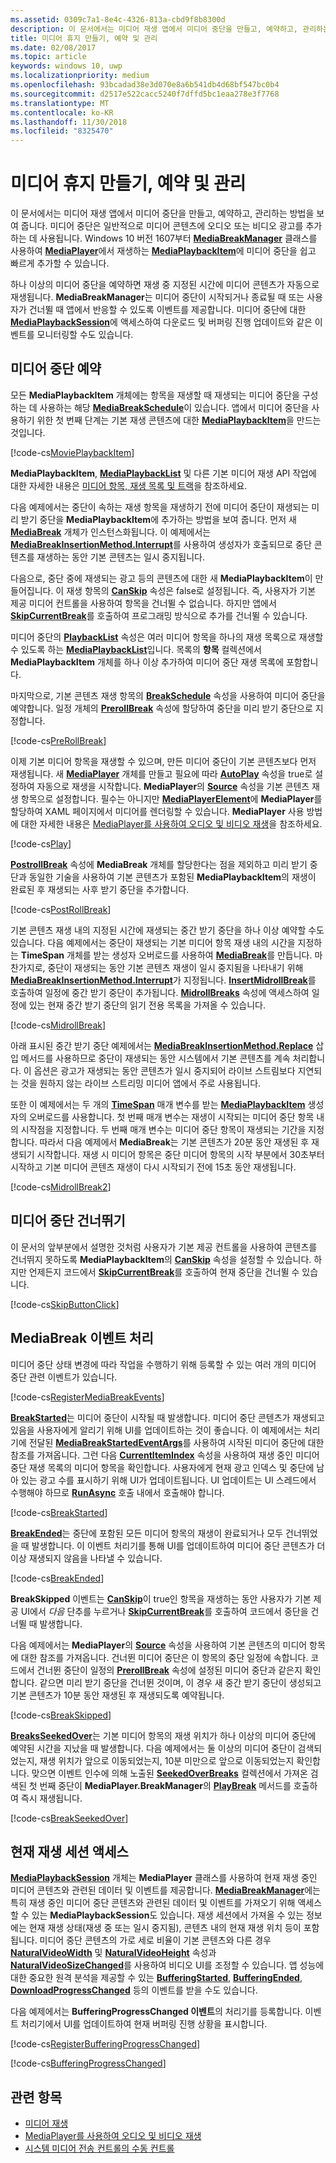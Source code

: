 ```yaml
---
ms.assetid: 0309c7a1-8e4c-4326-813a-cbd9f8b8300d
description: 이 문서에서는 미디어 재생 앱에서 미디어 중단을 만들고, 예약하고, 관리하는 방법을 보여 줍니다.
title: 미디어 휴지 만들기, 예약 및 관리
ms.date: 02/08/2017
ms.topic: article
keywords: windows 10, uwp
ms.localizationpriority: medium
ms.openlocfilehash: 93bcadad38e3d070e8a6b541db4d68bf547bc0b4
ms.sourcegitcommit: d2517e522cacc5240f7dffd5bc1eaa278e3f7768
ms.translationtype: MT
ms.contentlocale: ko-KR
ms.lasthandoff: 11/30/2018
ms.locfileid: "8325470"
---
```

# <a name="create-schedule-and-manage-media-breaks"></a>미디어 휴지 만들기, 예약 및 관리

이 문서에서는 미디어 재생 앱에서 미디어 중단을 만들고, 예약하고, 관리하는 방법을 보여 줍니다. 미디어 중단은 일반적으로 미디어 콘텐츠에 오디오 또는 비디오 광고를 추가하는 데 사용됩니다. Windows 10 버전 1607부터 [**MediaBreakManager**](https://msdn.microsoft.com/library/windows/apps/Windows.Media.Playback.MediaBreakManager) 클래스를 사용하여 [**MediaPlayer**](https://msdn.microsoft.com/library/windows/apps/Windows.Media.Playback.MediaPlayer)에서 재생하는 [**MediaPlaybackItem**](https://msdn.microsoft.com/library/windows/apps/Windows.Media.Playback.MediaPlaybackItem)에 미디어 중단을 쉽고 빠르게 추가할 수 있습니다.


하나 이상의 미디어 중단을 예약하면 재생 중 지정된 시간에 미디어 콘텐츠가 자동으로 재생됩니다. **MediaBreakManager**는 미디어 중단이 시작되거나 종료될 때 또는 사용자가 건너뛸 때 앱에서 반응할 수 있도록 이벤트를 제공합니다. 미디어 중단에 대한 [**MediaPlaybackSession**](https://msdn.microsoft.com/library/windows/apps/Windows.Media.Playback.MediaPlaybackSession)에 액세스하여 다운로드 및 버퍼링 진행 업데이트와 같은 이벤트를 모니터링할 수도 있습니다.

## <a name="schedule-media-breaks"></a>미디어 중단 예약
모든 **MediaPlaybackItem** 개체에는 항목을 재생할 때 재생되는 미디어 중단을 구성하는 데 사용하는 해당 [**MediaBreakSchedule**](https://msdn.microsoft.com/library/windows/apps/Windows.Media.Playback.MediaBreakSchedule)이 있습니다. 앱에서 미디어 중단을 사용하기 위한 첫 번째 단계는 기본 재생 콘텐츠에 대한 [**MediaPlaybackItem**](https://msdn.microsoft.com/library/windows/apps/Windows.Media.Playback.MediaPlaybackItem)을 만드는 것입니다. 

[!code-cs[MoviePlaybackItem](./code/MediaBreaks_RS1/cs/MainPage.xaml.cs#SnippetMoviePlaybackItem)]

**MediaPlaybackItem**, [**MediaPlaybackList**](https://msdn.microsoft.com/library/windows/apps/Windows.Media.Playback.MediaPlaybackList) 및 다른 기본 미디어 재생 API 작업에 대한 자세한 내용은 [미디어 항목, 재생 목록 및 트랙](media-playback-with-mediasource.md)을 참조하세요.

다음 예제에서는 중단이 속하는 재생 항목을 재생하기 전에 미디어 중단이 재생되는 미리 받기 중단을 **MediaPlaybackItem**에 추가하는 방법을 보여 줍니다. 먼저 새 [**MediaBreak**](https://msdn.microsoft.com/library/windows/apps/Windows.Media.Playback.MediaBreak) 개체가 인스턴스화됩니다. 이 예제에서는 [**MediaBreakInsertionMethod.Interrupt**](https://msdn.microsoft.com/library/windows/apps/Windows.Media.Playback.MediaBreakInsertionMethod)를 사용하여 생성자가 호출되므로 중단 콘텐츠를 재생하는 동안 기본 콘텐츠는 일시 중지됩니다. 

다음으로, 중단 중에 재생되는 광고 등의 콘텐츠에 대한 새 **MediaPlaybackItem**이 만들어집니다. 이 재생 항목의 [**CanSkip**](https://msdn.microsoft.com/library/windows/apps/Windows.Media.Playback.MediaPlaybackItem.CanSkip) 속성은 false로 설정됩니다. 즉, 사용자가 기본 제공 미디어 컨트롤을 사용하여 항목을 건너뛸 수 없습니다. 하지만 앱에서 [**SkipCurrentBreak**](https://msdn.microsoft.com/library/windows/apps/Windows.Media.Playback.MediaBreakManager.SkipCurrentBreak)를 호출하여 프로그래밍 방식으로 추가를 건너뛸 수 있습니다. 

미디어 중단의 [**PlaybackList**](https://msdn.microsoft.com/library/windows/apps/Windows.Media.Playback.MediaBreak.PlaybackList) 속성은 여러 미디어 항목을 하나의 재생 목록으로 재생할 수 있도록 하는 [**MediaPlaybackList**](https://msdn.microsoft.com/library/windows/apps/Windows.Media.Playback.MediaPlaybackList)입니다. 목록의 **항목** 컬렉션에서 **MediaPlaybackItem** 개체를 하나 이상 추가하여 미디어 중단 재생 목록에 포함합니다.

마지막으로, 기본 콘텐츠 재생 항목의 [**BreakSchedule**](https://msdn.microsoft.com/library/windows/apps/Windows.Media.Playback.MediaPlaybackItem.BreakSchedule) 속성을 사용하여 미디어 중단을 예약합니다. 일정 개체의 [**PrerollBreak**](https://msdn.microsoft.com/library/windows/apps/Windows.Media.Playback.MediaBreakSchedule.PrerollBreak) 속성에 할당하여 중단을 미리 받기 중단으로 지정합니다.

[!code-cs[PreRollBreak](./code/MediaBreaks_RS1/cs/MainPage.xaml.cs#SnippetPreRollBreak)]

이제 기본 미디어 항목을 재생할 수 있으며, 만든 미디어 중단이 기본 콘텐츠보다 먼저 재생됩니다. 새 [**MediaPlayer**](https://msdn.microsoft.com/library/windows/apps/Windows.Media.Playback.MediaPlayer) 개체를 만들고 필요에 따라 [**AutoPlay**](https://msdn.microsoft.com/library/windows/apps/Windows.Media.Playback.MediaPlayer.AutoPlay) 속성을 true로 설정하여 자동으로 재생을 시작합니다. **MediaPlayer**의 [**Source**](https://msdn.microsoft.com/library/windows/apps/Windows.Media.Playback.MediaPlayer.Source) 속성을 기본 콘텐츠 재생 항목으로 설정합니다. 필수는 아니지만 [**MediaPlayerElement**](https://msdn.microsoft.com/library/windows/apps/Windows.UI.Xaml.Controls.MediaPlayerElement)에 **MediaPlayer**를 할당하여 XAML 페이지에서 미디어를 렌더링할 수 있습니다. **MediaPlayer** 사용 방법에 대한 자세한 내용은 [MediaPlayer를 사용하여 오디오 및 비디오 재생](play-audio-and-video-with-mediaplayer.md)을 참조하세요.

[!code-cs[Play](./code/MediaBreaks_RS1/cs/MainPage.xaml.cs#SnippetPlay)]

[**PostrollBreak**](https://msdn.microsoft.com/library/windows/apps/Windows.Media.Playback.MediaBreakSchedule.PostrollBreak) 속성에 **MediaBreak** 개체를 할당한다는 점을 제외하고 미리 받기 중단과 동일한 기술을 사용하여 기본 콘텐츠가 포함된 **MediaPlaybackItem**의 재생이 완료된 후 재생되는 사후 받기 중단을 추가합니다.

[!code-cs[PostRollBreak](./code/MediaBreaks_RS1/cs/MainPage.xaml.cs#SnippetPostRollBreak)]

기본 콘텐츠 재생 내의 지정된 시간에 재생되는 중간 받기 중단을 하나 이상 예약할 수도 있습니다. 다음 예제에서는 중단이 재생되는 기본 미디어 항목 재생 내의 시간을 지정하는 **TimeSpan** 개체를 받는 생성자 오버로드를 사용하여 [**MediaBreak**](https://msdn.microsoft.com/library/windows/apps/Windows.Media.Playback.MediaBreak)를 만듭니다. 마찬가지로, 중단이 재생되는 동안 기본 콘텐츠 재생이 일시 중지됨을 나타내기 위해 [**MediaBreakInsertionMethod.Interrupt**](https://msdn.microsoft.com/library/windows/apps/Windows.Media.Playback.MediaBreakInsertionMethod)가 지정됩니다. [**InsertMidrollBreak**](https://msdn.microsoft.com/library/windows/apps/mt670692)를 호출하여 일정에 중간 받기 중단이 추가됩니다. [**MidrollBreaks**](https://msdn.microsoft.com/library/windows/apps/Windows.Media.Playback.MediaBreakSchedule.MidrollBreaks) 속성에 액세스하여 일정에 있는 현재 중간 받기 중단의 읽기 전용 목록을 가져올 수 있습니다.

[!code-cs[MidrollBreak](./code/MediaBreaks_RS1/cs/MainPage.xaml.cs#SnippetMidrollBreak)]

아래 표시된 중간 받기 중단 예제에서는 [**MediaBreakInsertionMethod.Replace**](https://msdn.microsoft.com/library/windows/apps/Windows.Media.Playback.MediaBreakInsertionMethod) 삽입 메서드를 사용하므로 중단이 재생되는 동안 시스템에서 기본 콘텐츠를 계속 처리합니다. 이 옵션은 광고가 재생되는 동안 콘텐츠가 일시 중지되어 라이브 스트림보다 지연되는 것을 원하지 않는 라이브 스트리밍 미디어 앱에서 주로 사용됩니다. 

또한 이 예제에서는 두 개의 [**TimeSpan**](https://msdn.microsoft.com/library/windows/apps/Windows.Foundation.TimeSpan) 매개 변수를 받는 [**MediaPlaybackItem**](https://msdn.microsoft.com/library/windows/apps/Windows.Media.Playback.MediaPlaybackItem) 생성자의 오버로드를 사용합니다. 첫 번째 매개 변수는 재생이 시작되는 미디어 중단 항목 내의 시작점을 지정합니다. 두 번째 매개 변수는 미디어 중단 항목이 재생되는 기간을 지정합니다. 따라서 다음 예제에서 **MediaBreak**는 기본 콘텐츠가 20분 동안 재생된 후 재생되기 시작합니다. 재생 시 미디어 항목은 중단 미디어 항목의 시작 부분에서 30초부터 시작하고 기본 미디어 콘텐츠 재생이 다시 시작되기 전에 15초 동안 재생됩니다.

[!code-cs[MidrollBreak2](./code/MediaBreaks_RS1/cs/MainPage.xaml.cs#SnippetMidrollBreak2)]

## <a name="skip-media-breaks"></a>미디어 중단 건너뛰기
이 문서의 앞부분에서 설명한 것처럼 사용자가 기본 제공 컨트롤을 사용하여 콘텐츠를 건너뛰지 못하도록 **MediaPlaybackItem**의 [**CanSkip**](https://msdn.microsoft.com/library/windows/apps/Windows.Media.Playback.MediaPlaybackItem.CanSkip) 속성을 설정할 수 있습니다. 하지만 언제든지 코드에서 [**SkipCurrentBreak**](https://msdn.microsoft.com/library/windows/apps/Windows.Media.Playback.MediaBreakManager.SkipCurrentBreak)를 호출하여 현재 중단을 건너뛸 수 있습니다.

[!code-cs[SkipButtonClick](./code/MediaBreaks_RS1/cs/MainPage.xaml.cs#SnippetSkipButtonClick)]

## <a name="handle-mediabreak-events"></a>MediaBreak 이벤트 처리

미디어 중단 상태 변경에 따라 작업을 수행하기 위해 등록할 수 있는 여러 개의 미디어 중단 관련 이벤트가 있습니다.

[!code-cs[RegisterMediaBreakEvents](./code/MediaBreaks_RS1/cs/MainPage.xaml.cs#SnippetRegisterMediaBreakEvents)]

[**BreakStarted**](https://msdn.microsoft.com/library/windows/apps/Windows.Media.Playback.MediaBreakManager.BreakStarted)는 미디어 중단이 시작될 때 발생합니다. 미디어 중단 콘텐츠가 재생되고 있음을 사용자에게 알리기 위해 UI를 업데이트하는 것이 좋습니다. 이 예제에서는 처리기에 전달된 [**MediaBreakStartedEventArgs**](https://msdn.microsoft.com/library/windows/apps/Windows.Media.Playback.MediaBreakStartedEventArgs)를 사용하여 시작된 미디어 중단에 대한 참조를 가져옵니다. 그런 다음 [**CurrentItemIndex**](https://msdn.microsoft.com/library/windows/apps/Windows.Media.Playback.MediaPlaybackList.CurrentItemIndex) 속성을 사용하여 재생 중인 미디어 중단 재생 목록의 미디어 항목을 확인합니다. 사용자에게 현재 광고 인덱스 및 중단에 남아 있는 광고 수를 표시하기 위해 UI가 업데이트됩니다. UI 업데이트는 UI 스레드에서 수행해야 하므로 [**RunAsync**](https://msdn.microsoft.com/library/windows/apps/hh750317) 호출 내에서 호출해야 합니다. 

[!code-cs[BreakStarted](./code/MediaBreaks_RS1/cs/MainPage.xaml.cs#SnippetBreakStarted)]

[**BreakEnded**](https://msdn.microsoft.com/library/windows/apps/Windows.Media.Playback.MediaBreakManager.BreakEnded)는 중단에 포함된 모든 미디어 항목의 재생이 완료되거나 모두 건너뛰었을 때 발생합니다. 이 이벤트 처리기를 통해 UI를 업데이트하여 미디어 중단 콘텐츠가 더 이상 재생되지 않음을 나타낼 수 있습니다.

[!code-cs[BreakEnded](./code/MediaBreaks_RS1/cs/MainPage.xaml.cs#SnippetBreakEnded)]

**BreakSkipped** 이벤트는 [**CanSkip**](https://msdn.microsoft.com/library/windows/apps/Windows.Media.Playback.MediaPlaybackItem.CanSkip)이 true인 항목을 재생하는 동안 사용자가 기본 제공 UI에서 *다음* 단추를 누르거나 [**SkipCurrentBreak**](https://msdn.microsoft.com/library/windows/apps/Windows.Media.Playback.MediaBreakManager.SkipCurrentBreak)를 호출하여 코드에서 중단을 건너뛸 때 발생합니다.

다음 예제에서는 **MediaPlayer**의 [**Source**](https://msdn.microsoft.com/library/windows/apps/Windows.Media.Playback.MediaPlayer.Source) 속성을 사용하여 기본 콘텐츠의 미디어 항목에 대한 참조를 가져옵니다. 건너뛴 미디어 중단은 이 항목의 중단 일정에 속합니다. 코드에서 건너뛴 중단이 일정의 [**PrerollBreak**](https://msdn.microsoft.com/library/windows/apps/Windows.Media.Playback.MediaBreakSchedule.PrerollBreak) 속성에 설정된 미디어 중단과 같은지 확인합니다. 같으면 미리 받기 중단을 건너뛴 것이며, 이 경우 새 중간 받기 중단이 생성되고 기본 콘텐츠가 10분 동안 재생된 후 재생되도록 예약됩니다.

[!code-cs[BreakSkipped](./code/MediaBreaks_RS1/cs/MainPage.xaml.cs#SnippetBreakSkipped)]

[**BreaksSeekedOver**](https://msdn.microsoft.com/library/windows/apps/Windows.Media.Playback.MediaBreakManager.BreaksSeekedOver)는 기본 미디어 항목의 재생 위치가 하나 이상의 미디어 중단에 예약된 시간을 지났을 때 발생합니다. 다음 예제에서는 둘 이상의 미디어 중단이 검색되었는지, 재생 위치가 앞으로 이동되었는지, 10분 미만으로 앞으로 이동되었는지 확인합니다. 맞으면 이벤트 인수에 의해 노출된 [**SeekedOverBreaks**](https://msdn.microsoft.com/library/windows/apps/Windows.Media.Playback.MediaBreakSeekedOverEventArgs.SeekedOverBreaks) 컬렉션에서 가져온 검색된 첫 번째 중단이 **MediaPlayer.BreakManager**의 [**PlayBreak**](https://msdn.microsoft.com/library/windows/apps/mt670689) 메서드를 호출하여 즉시 재생됩니다.

[!code-cs[BreakSeekedOver](./code/MediaBreaks_RS1/cs/MainPage.xaml.cs#SnippetBreakSeekedOver)]


## <a name="access-the-current-playback-session"></a>현재 재생 세션 액세스
[**MediaPlaybackSession**](https://msdn.microsoft.com/library/windows/apps/Windows.Media.Playback.MediaPlaybackSession) 개체는 **MediaPlayer** 클래스를 사용하여 현재 재생 중인 미디어 콘텐츠와 관련된 데이터 및 이벤트를 제공합니다. [**MediaBreakManager**](https://msdn.microsoft.com/library/windows/apps/Windows.Media.Playback.MediaBreakManager)에는 특히 재생 중인 미디어 중단 콘텐츠와 관련된 데이터 및 이벤트를 가져오기 위해 액세스할 수 있는 **MediaPlaybackSession**도 있습니다. 재생 세션에서 가져올 수 있는 정보에는 현재 재생 상태(재생 중 또는 일시 중지됨), 콘텐츠 내의 현재 재생 위치 등이 포함됩니다. 미디어 중단 콘텐츠의 가로 세로 비율이 기본 콘텐츠와 다른 경우 [**NaturalVideoWidth**](https://msdn.microsoft.com/library/windows/apps/Windows.Media.Playback.MediaPlaybackSession.NaturalVideoWidth) 및 [**NaturalVideoHeight**](https://msdn.microsoft.com/library/windows/apps/Windows.Media.Playback.MediaPlaybackSession.NaturalVideoHeight) 속성과 [**NaturalVideoSizeChanged**](https://msdn.microsoft.com/library/windows/apps/Windows.Media.Playback.MediaPlaybackSession.NaturalVideoSizeChanged)를 사용하여 비디오 UI를 조정할 수 있습니다. 앱 성능에 대한 중요한 원격 분석을 제공할 수 있는 [**BufferingStarted**](https://msdn.microsoft.com/library/windows/apps/Windows.Media.Playback.MediaPlaybackSession.BufferingStarted), [**BufferingEnded**](https://msdn.microsoft.com/library/windows/apps/Windows.Media.Playback.MediaPlaybackSession.BufferingEnded), [**DownloadProgressChanged**](https://msdn.microsoft.com/library/windows/apps/Windows.Media.Playback.MediaPlaybackSession.DownloadProgressChanged) 등의 이벤트를 받을 수도 있습니다.

다음 예제에서는 **BufferingProgressChanged 이벤트**의 처리기를 등록합니다. 이벤트 처리기에서 UI를 업데이트하여 현재 버퍼링 진행 상황을 표시합니다.

[!code-cs[RegisterBufferingProgressChanged](./code/MediaBreaks_RS1/cs/MainPage.xaml.cs#SnippetRegisterBufferingProgressChanged)]

[!code-cs[BufferingProgressChanged](./code/MediaBreaks_RS1/cs/MainPage.xaml.cs#SnippetBufferingProgressChanged)]

## <a name="related-topics"></a>관련 항목
* [미디어 재생](media-playback.md)
* [MediaPlayer를 사용하여 오디오 및 비디오 재생](play-audio-and-video-with-mediaplayer.md)
* [시스템 미디어 전송 컨트롤의 수동 컨트롤](system-media-transport-controls.md)

 

 




